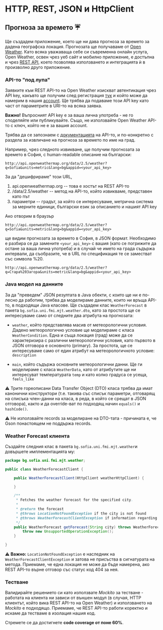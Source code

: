 # HTTP, REST, JSON и HttpClient

## Прогноза за времето :umbrella:

Ще създадем приложение, което ще ни дава прогноза за времето за дадена географска локация. Прогнозата ще получаваме от [Open Weather](https://openweathermap.org/). Като всяка уважаваща себе си съвременна онлайн услуга, Open Weather, освен чрез уеб сайт и мобилно приложение, е достъпна и чрез [REST API](https://openweathermap.org/current), което позволява използването и интеграцията ѝ в произволно друго приложение.

### API-то "под лупа"

Заявките към REST API-то на Open Weather изискват автентикация чрез API key, какъвто ще получим след регистрация [тук](https://home.openweathermap.org/users/sign_up) и който може да намерим в нашия [account](https://home.openweathermap.org/api_keys). Ще трябва да подаваме този API key като част от параметрите в URI-то на всяка заявка.

**Важно!** Въпросният API key е за ваша лична употреба - не го споделяйте или публикувайте. Също, не използвайте Open Weather API-то с ключ, който не е за вашия account.

Трябва да се запознаем с [документацията](https://openweathermap.org/current) на API-то, и по-конкретно с раздела за извличане на прогноза за времето по име на град.

Например, чрез следното извикване, ще получим прогнозата за времето в София, с human-readable описание на български:

```
http://api.openweathermap.org/data/2.5/weather?q=Sofia&units=metric&lang=bg&appid=<your_api_key>
```

За да "дешифрираме" този URL,

1. api.openweathermap.org -- това е хостът на REST API-то
2. /data/2.5/weather -- метод на API-то, който извикваме, представен като път
3. параметри -- градът, за който се интересуваме, метрична система за мерните единици, български език за описанието и нашият API key

Ако отворим в браузър

```
http://api.openweathermap.org/data/2.5/weather?q=Sofia&units=metric&lang=bg&appid=<your_api_key>
```

ще видим прогнозата за времето в София, в JSON формат. Необходимо е разбира се да замените `<your_api_key>` с вашия (като се погрижите да остане за ваша лична употреба) и в случай че името на града съдържа интервали, да съобразите, че в URL по спецификация те се заместват със символа %20.

```
http://api.openweathermap.org/data/2.5/weather?q=Стара%20Загора&units=metric&lang=bg&appid=<your_api_key>
```

### Java модел на данните

За да "преведем" JSON резултата в Java обекти, с които ще ни е по-лесно да работим, трябва да моделираме данните, които ни връща API-то, в подходящи Java класове. Ще създадем клас `WeatherForecast` в пакета `bg.sofia.uni.fmi.mjt.weather.dto`, като за простота ще се интересуваме само от следните два атрибута на прогнозата:

  - `weather`, който представлява масив от метеорологични условия. Дадено метеорологично условие ще моделираме с класа `WeatherCondition`. Една и съща локация (град) може да се характеризира с различни метеорологични условия, като първото в JSON отговора е основното (primary). За простота, ще се интересуваме само от един атрибут на метеорологичното условие: `description`

  - `main`, който съдържа основните метеорологични данни. Ще ги моделираме с класа `WeatherData`, като от атрибутите ще ни интересуват температурата `temp` и като колко градуса се усеща, `feels_like`

:warning: Трите гореописани Data Transfer Object (DTO) класа трябва да имат канонични конструктори (т.е. такива със списък параметри, отговарящ на списъка член-данни на класа, в реда, в който се срещат в JSON отговора), както и да override-ват по подходящ начин `equals()` и `hashCode()`.

:warning: Не използвайте records за моделиране на DTO-тата - причината е, че Gson понастоящем не поддържа records.

### Weather Forecast клиента

Създайте следния клас в пакета `bg.sofia.uni.fmi.mjt.weather`и довършете имплементацията му:

```java
package bg.sofia.uni.fmi.mjt.weather;

public class WeatherForecastClient {

    public WeatherForecastClient(HttpClient weatherHttpClient) {

    }

    /**
     * Fetches the weather forecast for the specified city.
     * 
     * @return the forecast
     * @throws LocationNotFoundException if the city is not found
     * @throws WeatherForecastClientException if information regarding the weather for this location could not be retrieved
     */
    public WeatherForecast getForecast(String city) throws WeatherForecastClientException {
        throw new UnsupportedOperationException();
    }

}
```
:warning: **Важно:** `LocationNotFoundException` е наследник на `WeatherForecastClientException` и затова не присъства в сигнатурата на метода. Приемаме, че една локация не може да бъде намерена, ако REST API-то върне отговор със статус код 404 за нея.

### Тестване

Валидирайте решението си като използвате *Mockito* за тестване - работата на клиента ни зависи от външен модул (в случая, HTTP клиентът, който вика REST API-то на Open Weather) и използването на *Mockito* е подходящо. Приемаме, че REST API-то работи коректно и искаме да тестваме в изолация нашия код.

Стремете се да достигнете **code coverage от поне 60%**.
